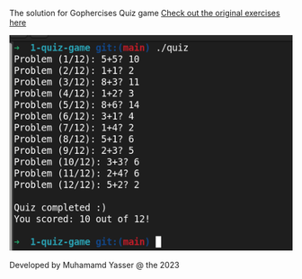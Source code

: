 The solution for Gophercises Quiz game
[Check out the original exercises here](https://gophercises.com/)

![demo](demo.png)

Developed by Muhamamd Yasser @ the 2023
